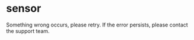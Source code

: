 # sensor

Something wrong occurs, please retry. If the error persists, please contact the support team.
